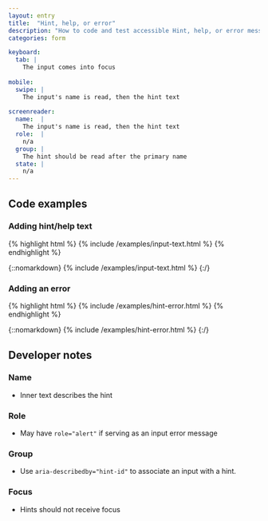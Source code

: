 ```yaml
---
layout: entry
title:  "Hint, help, or error"
description: "How to code and test accessible Hint, help, or error messages for the Web"
categories: form

keyboard:
  tab: |
    The input comes into focus
      
mobile:
  swipe: |
    The input's name is read, then the hint text
    
screenreader:
  name:  |
    The input's name is read, then the hint text
  role:  |
    n/a
  group: |
    The hint should be read after the primary name
  state: |
    n/a
---
```

## Code examples

### Adding hint/help text

{% highlight html %}
{% include /examples/input-text.html %}
{% endhighlight %}

{::nomarkdown}
<example>
{% include /examples/input-text.html %}
</example>
{:/}

### Adding an error


{% highlight html %}
{% include /examples/hint-error.html %}
{% endhighlight %}

{::nomarkdown}
<example>
{% include /examples/hint-error.html %}
</example>
{:/}

## Developer notes

### Name
- Inner text describes the hint

### Role
- May have `role="alert"` if serving as an input error message

### Group
- Use `aria-describedby="hint-id"` to associate an input with a hint.

### Focus
- Hints should not receive focus

